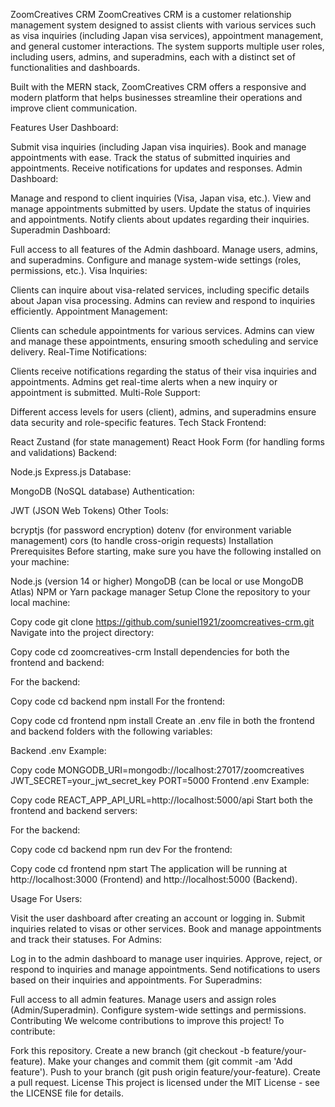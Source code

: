 ZoomCreatives CRM
ZoomCreatives CRM is a customer relationship management system designed to assist clients with various services such as visa inquiries (including Japan visa services), appointment management, and general customer interactions. The system supports multiple user roles, including users, admins, and superadmins, each with a distinct set of functionalities and dashboards.

Built with the MERN stack, ZoomCreatives CRM offers a responsive and modern platform that helps businesses streamline their operations and improve client communication.

Features
User Dashboard:

Submit visa inquiries (including Japan visa inquiries).
Book and manage appointments with ease.
Track the status of submitted inquiries and appointments.
Receive notifications for updates and responses.
Admin Dashboard:

Manage and respond to client inquiries (Visa, Japan visa, etc.).
View and manage appointments submitted by users.
Update the status of inquiries and appointments.
Notify clients about updates regarding their inquiries.
Superadmin Dashboard:

Full access to all features of the Admin dashboard.
Manage users, admins, and superadmins.
Configure and manage system-wide settings (roles, permissions, etc.).
Visa Inquiries:

Clients can inquire about visa-related services, including specific details about Japan visa processing.
Admins can review and respond to inquiries efficiently.
Appointment Management:

Clients can schedule appointments for various services.
Admins can view and manage these appointments, ensuring smooth scheduling and service delivery.
Real-Time Notifications:

Clients receive notifications regarding the status of their visa inquiries and appointments.
Admins get real-time alerts when a new inquiry or appointment is submitted.
Multi-Role Support:

Different access levels for users (client), admins, and superadmins ensure data security and role-specific features.
Tech Stack
Frontend:

React
Zustand (for state management)
React Hook Form (for handling forms and validations)
Backend:

Node.js
Express.js
Database:

MongoDB (NoSQL database)
Authentication:

JWT (JSON Web Tokens)
Other Tools:

bcryptjs (for password encryption)
dotenv (for environment variable management)
cors (to handle cross-origin requests)
Installation
Prerequisites
Before starting, make sure you have the following installed on your machine:

Node.js (version 14 or higher)
MongoDB (can be local or use MongoDB Atlas)
NPM or Yarn package manager
Setup
Clone the repository to your local machine:


Copy code
git clone https://github.com/suniel1921/zoomcreatives-crm.git
Navigate into the project directory:


Copy code
cd zoomcreatives-crm
Install dependencies for both the frontend and backend:

For the backend:


Copy code
cd backend
npm install
For the frontend:


Copy code
cd frontend
npm install
Create an .env file in both the frontend and backend folders with the following variables:

Backend .env Example:


Copy code
MONGODB_URI=mongodb://localhost:27017/zoomcreatives
JWT_SECRET=your_jwt_secret_key
PORT=5000
Frontend .env Example:


Copy code
REACT_APP_API_URL=http://localhost:5000/api
Start both the frontend and backend servers:

For the backend:


Copy code
cd backend
npm run dev
For the frontend:


Copy code
cd frontend
npm start
The application will be running at http://localhost:3000 (Frontend) and http://localhost:5000 (Backend).

Usage
For Users:

Visit the user dashboard after creating an account or logging in.
Submit inquiries related to visas or other services.
Book and manage appointments and track their statuses.
For Admins:

Log in to the admin dashboard to manage user inquiries.
Approve, reject, or respond to inquiries and manage appointments.
Send notifications to users based on their inquiries and appointments.
For Superadmins:

Full access to all admin features.
Manage users and assign roles (Admin/Superadmin).
Configure system-wide settings and permissions.
Contributing
We welcome contributions to improve this project! To contribute:

Fork this repository.
Create a new branch (git checkout -b feature/your-feature).
Make your changes and commit them (git commit -am 'Add feature').
Push to your branch (git push origin feature/your-feature).
Create a pull request.
License
This project is licensed under the MIT License - see the LICENSE file for details.
